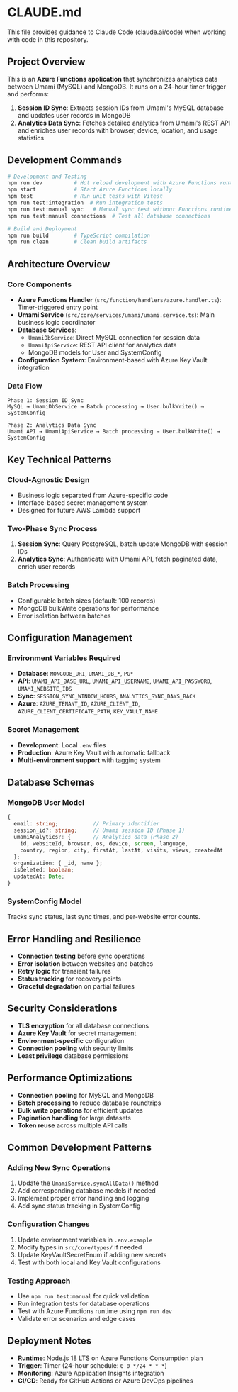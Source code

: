 # CLAUDE.md

This file provides guidance to Claude Code (claude.ai/code) when working with code in this repository.

## Project Overview

This is an **Azure Functions application** that synchronizes analytics data between Umami (MySQL) and MongoDB. It runs on a 24-hour timer trigger and performs:

1. **Session ID Sync**: Extracts session IDs from Umami's MySQL database and updates user records in MongoDB
2. **Analytics Data Sync**: Fetches detailed analytics from Umami's REST API and enriches user records with browser, device, location, and usage statistics

## Development Commands

```bash
# Development and Testing
npm run dev          # Hot reload development with Azure Functions runtime
npm start            # Start Azure Functions locally
npm test             # Run unit tests with Vitest
npm run test:integration  # Run integration tests
npm run test:manual sync   # Manual sync test without Functions runtime
npm run test:manual connections  # Test all database connections

# Build and Deployment
npm run build        # TypeScript compilation
npm run clean        # Clean build artifacts
```

## Architecture Overview

### Core Components

- **Azure Functions Handler** (`src/function/handlers/azure.handler.ts`): Timer-triggered entry point
- **Umami Service** (`src/core/services/umami/umami.service.ts`): Main business logic coordinator
- **Database Services**:
  - `UmamiDbService`: Direct MySQL connection for session data
  - `UmamiApiService`: REST API client for analytics data
  - MongoDB models for User and SystemConfig
- **Configuration System**: Environment-based with Azure Key Vault integration

### Data Flow

```
Phase 1: Session ID Sync
MySQL → UmamiDbService → Batch processing → User.bulkWrite() → SystemConfig

Phase 2: Analytics Data Sync
Umami API → UmamiApiService → Batch processing → User.bulkWrite() → SystemConfig
```

## Key Technical Patterns

### Cloud-Agnostic Design
- Business logic separated from Azure-specific code
- Interface-based secret management system
- Designed for future AWS Lambda support

### Two-Phase Sync Process
1. **Session Sync**: Query PostgreSQL, batch update MongoDB with session IDs
2. **Analytics Sync**: Authenticate with Umami API, fetch paginated data, enrich user records

### Batch Processing
- Configurable batch sizes (default: 100 records)
- MongoDB bulkWrite operations for performance
- Error isolation between batches

## Configuration Management

### Environment Variables Required
- **Database**: `MONGODB_URI`, `UMAMI_DB_*`, `PG*`
- **API**: `UMAMI_API_BASE_URL`, `UMAMI_API_USERNAME`, `UMAMI_API_PASSWORD`, `UMAMI_WEBSITE_IDS`
- **Sync**: `SESSION_SYNC_WINDOW_HOURS`, `ANALYTICS_SYNC_DAYS_BACK`
- **Azure**: `AZURE_TENANT_ID`, `AZURE_CLIENT_ID`, `AZURE_CLIENT_CERTIFICATE_PATH`, `KEY_VAULT_NAME`

### Secret Management
- **Development**: Local `.env` files
- **Production**: Azure Key Vault with automatic fallback
- **Multi-environment support** with tagging system

## Database Schemas

### MongoDB User Model
```typescript
{
  email: string;           // Primary identifier
  session_id?: string;     // Umami session ID (Phase 1)
  umamiAnalytics?: {       // Analytics data (Phase 2)
    id, websiteId, browser, os, device, screen, language,
    country, region, city, firstAt, lastAt, visits, views, createdAt
  };
  organization: { _id, name };
  isDeleted: boolean;
  updatedAt: Date;
}
```

### SystemConfig Model
Tracks sync status, last sync times, and per-website error counts.

## Error Handling and Resilience

- **Connection testing** before sync operations
- **Error isolation** between websites and batches
- **Retry logic** for transient failures
- **Status tracking** for recovery points
- **Graceful degradation** on partial failures

## Security Considerations

- **TLS encryption** for all database connections
- **Azure Key Vault** for secret management
- **Environment-specific** configuration
- **Connection pooling** with security limits
- **Least privilege** database permissions

## Performance Optimizations

- **Connection pooling** for MySQL and MongoDB
- **Batch processing** to reduce database roundtrips
- **Bulk write operations** for efficient updates
- **Pagination handling** for large datasets
- **Token reuse** across multiple API calls

## Common Development Patterns

### Adding New Sync Operations
1. Update the `UmamiService.syncAllData()` method
2. Add corresponding database models if needed
3. Implement proper error handling and logging
4. Add sync status tracking in SystemConfig

### Configuration Changes
1. Update environment variables in `.env.example`
2. Modify types in `src/core/types/` if needed
3. Update KeyVaultSecretEnum if adding new secrets
4. Test with both local and Key Vault configurations

### Testing Approach
- Use `npm run test:manual` for quick validation
- Run integration tests for database operations
- Test with Azure Functions runtime using `npm run dev`
- Validate error scenarios and edge cases

## Deployment Notes

- **Runtime**: Node.js 18 LTS on Azure Functions Consumption plan
- **Trigger**: Timer (24-hour schedule: `0 0 */24 * * *`)
- **Monitoring**: Azure Application Insights integration
- **CI/CD**: Ready for GitHub Actions or Azure DevOps pipelines